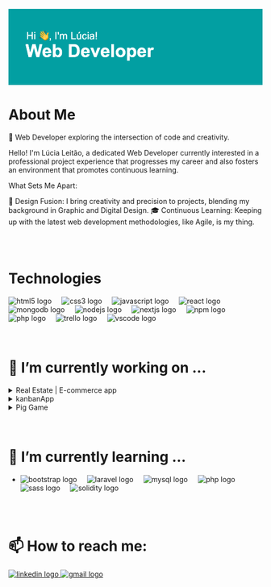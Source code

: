 ![Hi there! I am Lúcia!](header.png)

# About Me

🚀 Web Developer exploring the intersection of code and creativity.

Hello! I'm Lúcia Leitão, a dedicated Web Developer currently interested in a professional project experience that progresses my career and also fosters an environment that promotes continuous learning.

What Sets Me Apart:

🎨 Design Fusion: I bring creativity and precision to projects, blending my background in Graphic and Digital Design.
🎓 Continuous Learning: Keeping up with the latest web development methodologies, like Agile, is my thing.

<br>
<br>


# Technologies

<div align="left">
  <img src="https://cdn.jsdelivr.net/gh/devicons/devicon/icons/html5/html5-original.svg" height="30" alt="html5 logo"  />
  <img width="12" />
  <img src="https://cdn.jsdelivr.net/gh/devicons/devicon/icons/css3/css3-original.svg" height="30" alt="css3 logo"  />
  <img width="12" />
  <img src="https://cdn.jsdelivr.net/gh/devicons/devicon/icons/javascript/javascript-original.svg" height="30" alt="javascript logo"  />
  <img width="12" />
  <img src="https://cdn.jsdelivr.net/gh/devicons/devicon/icons/react/react-original.svg" height="30" alt="react logo"  />
  <img width="12" />
  <img src="https://cdn.jsdelivr.net/gh/devicons/devicon/icons/mongodb/mongodb-original.svg" height="30" alt="mongodb logo"  />
  <img width="12" />
  <img src="https://cdn.jsdelivr.net/gh/devicons/devicon/icons/nodejs/nodejs-original.svg" height="30" alt="nodejs logo"  />
  <img width="12" />
  <img src="https://cdn.jsdelivr.net/gh/devicons/devicon/icons/nextjs/nextjs-original.svg" height="30" alt="nextjs logo"  />
  <img width="12" />
  <img src="https://cdn.jsdelivr.net/gh/devicons/devicon/icons/npm/npm-original-wordmark.svg" height="30" alt="npm logo"  />
  <img width="12" />
  <img src="https://cdn.jsdelivr.net/gh/devicons/devicon/icons/php/php-original.svg" height="30" alt="php logo"  />
  <img width="12" />
  <img src="https://cdn.jsdelivr.net/gh/devicons/devicon/icons/trello/trello-plain.svg" height="30" alt="trello logo"  />
  <img width="12" />
  <img src="https://cdn.jsdelivr.net/gh/devicons/devicon/icons/vscode/vscode-original.svg" height="30" alt="vscode logo"  />
</div>

<br>
<br>

#  🔭 I’m currently working on ...

<section>
    <details>
        <summary> Real Estate | E-commerce app</summary>
      <u>Technologies:</u>
      <ul>
        <li>MERN</li>
      </ul>        
      <u>Project:</u>
      <ul>
        <li><a href="https://github.com/LuciaLeitao/MERNlucia">See project Here!</a> </li>
      </ul>        
    </details>
    <details>
        <summary>kanbanApp</summary>
        <u>Technologies:</u>
      <ul>
        <li>HTLM</li>
        <li>CSS</li>
        <li>JS</li>
        <li>[See project Here!](https://github.com/LuciaLeitao/kabanApp)"></li>
      </ul>     
    </details>
    <details>
        <summary>Pig Game</summary>
        <u>Technologies:</u>
      <ul>
        <li>HTLM</li>
        <li>CSS</li>
        <li>JS</li>
        <li><a href:"https://github.com/LuciaLeitao/kabanApp">See project Here!</a> </li>
      </ul>   
    </details>
</section>


  
<br>
<br>

#  🌱 I’m currently learning ...
- <div align="left">
  <img src="https://cdn.jsdelivr.net/gh/devicons/devicon/icons/bootstrap/bootstrap-original.svg" height="40" alt="bootstrap logo"  />
  <img width="12" />
  <img src="https://cdn.jsdelivr.net/gh/devicons/devicon/icons/laravel/laravel-plain.svg" height="40" alt="laravel logo"  />
  <img width="12" />
  <img src="https://cdn.jsdelivr.net/gh/devicons/devicon/icons/mysql/mysql-original.svg" height="40" alt="mysql logo"  />
  <img width="12" />
  <img src="https://cdn.jsdelivr.net/gh/devicons/devicon/icons/php/php-original.svg" height="40" alt="php logo"  />
  <img width="12" />
  <img src="https://cdn.jsdelivr.net/gh/devicons/devicon/icons/sass/sass-original.svg" height="40" alt="sass logo"  />
  <img width="12" />
  <img src="https://cdn.jsdelivr.net/gh/devicons/devicon/icons/solidity/solidity-original.svg" height="40" alt="solidity logo"  />
</div>

<br>
<br>

#  📫 How to reach me: 
<div align="left">
  <a href="https://www.linkedin.com/in/lucia-leitao/" target="_blank">
    <img src="https://raw.githubusercontent.com/maurodesouza/profile-readme-generator/master/src/assets/icons/social/linkedin/default.svg" width="52" height="40" alt="linkedin logo"  />
  </a><a href = "mailto: lucialeitao85@gmail.com" target="_blank">
    <img src="https://raw.githubusercontent.com/maurodesouza/profile-readme-generator/master/src/assets/icons/social/gmail/default.svg" width="52" height="40" alt="gmail logo"  />
 
</div>

###

###

###

###




